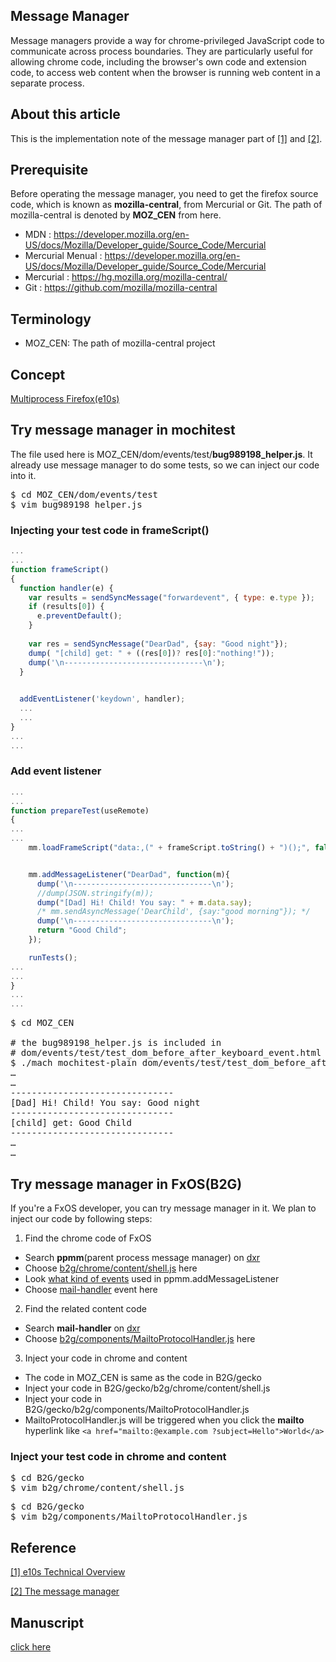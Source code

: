## Message Manager
Message managers provide a way for chrome-privileged JavaScript code 
to communicate across process boundaries. 
They are particularly useful for allowing chrome code, 
including the browser's own code and extension code, 
to access web content when the browser is running web content in a separate process.


## About this article
This is the implementation note of 
the message manager part of [[1]](#e10sOverview) and [[2]](#mm). 

## Prerequisite

Before operating the message manager, 
you need to get the firefox source code, 
which is known as **mozilla-central**, from Mercurial or Git.
The path of mozilla-central is denoted by **MOZ_CEN** from here.

- MDN : https://developer.mozilla.org/en-US/docs/Mozilla/Developer_guide/Source_Code/Mercurial
- Mercurial Menual : https://developer.mozilla.org/en-US/docs/Mozilla/Developer_guide/Source_Code/Mercurial
- Mercurial : https://hg.mozilla.org/mozilla-central/
- Git : https://github.com/mozilla/mozilla-central


## Terminology

- MOZ_CEN: The path of mozilla-central project


## Concept

<a target="_blank" href="https://docs.google.com/a/mozilla.com/presentation/d/1Lu3_1yvYN1dFGiHM6VVVpTPA9LXfH7ZgSGJfH07rHXA/edit?usp=sharing">Multiprocess Firefox(e10s)<a/>


## Try message manager in mochitest

The file used here is MOZ_CEN/dom/events/test/**bug989198_helper.js**.
It already use message manager to do some tests, 
so we can inject our code into it.

<pre>
$ cd MOZ_CEN/dom/events/test
$ vim bug989198_helper.js
</pre>


### Injecting your test code in frameScript()

```javascript
...
...
function frameScript()
{
  function handler(e) {
    var results = sendSyncMessage("forwardevent", { type: e.type });
    if (results[0]) {
      e.preventDefault();
    }
  
    var res = sendSyncMessage("DearDad", {say: "Good night"});
    dump( "[child] get: " + ((res[0])? res[0]:"nothing!"));
    dump('\n-------------------------------\n');
  }

  
  addEventListener('keydown', handler);
  ...
  ...
}
...
...
```

### Add event listener

```javascript
...
...
function prepareTest(useRemote)
{
...
...
    mm.loadFrameScript("data:,(" + frameScript.toString() + ")();", false);


    mm.addMessageListener("DearDad", function(m){
      dump('\n-------------------------------\n');
      //dump(JSON.stringify(m));
      dump("[Dad] Hi! Child! You say: " + m.data.say);
      /* mm.sendAsyncMessage('DearChild', {say:"good morning"}); */
      dump('\n-------------------------------\n');
      return "Good Child";
    });

    runTests();
...
...
}
...
...
```

<pre>
$ cd MOZ_CEN

# the bug989198_helper.js is included in 
# dom/events/test/test_dom_before_after_keyboard_event.html
$ ./mach mochitest-plain dom/events/test/test_dom_before_after_keyboard_event.html
…
…
-------------------------------
[Dad] Hi! Child! You say: Good night
-------------------------------
[child] get: Good Child
-------------------------------
…
…
</pre>


## Try message manager in FxOS(B2G)

If you're a FxOS developer, you can try message manager in it.
We plan to inject our code by following steps:

1.  Find the chrome code of FxOS
  - Search **ppmm**(parent process message manager) on <a target="_blank" href="http://dxr.mozilla.org/mozilla-central/search?q=ppmm&case=false">dxr</a>
  - Choose <a target="_blank" href="http://dxr.mozilla.org/mozilla-central/source/b2g/chrome/content/shell.js">b2g/chrome/content/shell.js</a> here
  - Look <a target="_blank" href="http://dxr.mozilla.org/mozilla-central/source/b2g/chrome/content/shell.js#345">what kind of events</a> used in ppmm.addMessageListener
  - Choose <a target="_blank" href="http://dxr.mozilla.org/mozilla-central/source/b2g/chrome/content/shell.js#348">mail-handler</a> event here
2.  Find the related content code
  - Search **mail-handler** on <a target="_blank" href="http://dxr.mozilla.org/mozilla-central/search?q=mail-handler&case=false">dxr</a> 
  - Choose <a target="_blank" href="http://dxr.mozilla.org/mozilla-central/source/b2g/components/MailtoProtocolHandler.js">b2g/components/MailtoProtocolHandler.js</a> here
3.  Inject your code in chrome and content
  - The code in MOZ_CEN is same as the code in B2G/gecko
  - Inject your code in B2G/gecko/b2g/chrome/content/shell.js
  - Inject your code in B2G/gecko/b2g/components/MailtoProtocolHandler.js
  - MailtoProtocolHandler.js will be triggered 
  when you click the **mailto** hyperlink like 
  ```<a href="mailto:@example.com ?subject=Hello">World</a>```

### Inject your test code in chrome and content

<pre>
$ cd B2G/gecko
$ vim b2g/chrome/content/shell.js
</pre>

<pre>
$ cd B2G/gecko
$ vim b2g/components/MailtoProtocolHandler.js
</pre>



## Reference
<a name="e10sOverview" title="e10s overview" target="_blank" href="https://developer.mozilla.org/en-US/Firefox/Multiprocess_Firefox/Technical_overview">[1] e10s Technical Overview</a>

<a name="mm" title="The message manager" target="_blank" href="https://developer.mozilla.org/en-US/Firefox/Multiprocess_Firefox/The_message_manager">[2] The message manager</a>


## Manuscript
<a title="Google Doc" target="_blank" href="https://docs.google.com/a/mozilla.com/document/d/1yZ3X5XVzZws_14BYVj58tTKTnDMl8ZXY5z-vtTiP1_4/edit?usp=sharing">click here</a>
